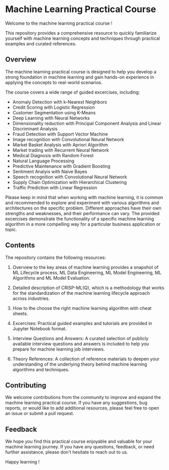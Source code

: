 # Machine Learning Practical Course

Welcome to the machine learning practical course !

This repository provides a comprehensive resource to quickly familiarize yourself with machine learning concepts and techniques through practical examples and curated references.

## Overview

The machine learning practical course is designed to help you develop a strong foundation in machine learning and gain hands-on experience in applying the concepts to real-world scenarios.

The course covers a wide range of guided excercises, including:

- Anomaly Detection with k-Nearest Neighbors
- Credit Scoring with Logistic Regression
- Customer Segmentation using K-Means
- Deep Learning with Neural Networks
- Dimensionality reduction with Principal Component Analysis and Linear Discriminant Analysis
- Fraud Detection with Support Vector Machine
- Image recognition with Convolutional Neural Network
- Market Basket Analysis with Apriori Algorithm
- Market trading with Recurrent Neural Network
- Medical Diagnosis with Random Forest
- Natural Language Processing
- Predictive Maintenance with Gradient Boosting
- Sentiment Analyis with Naive Bayes
- Speech recognition with Convolutional Neural Network
- Supply Chain Optimization with Hierarchical Clustering
- Traffic Prediction with Linear Regression

Please keep in mind that when working with machine learning, it is common and recommended to explore and experiment with various algorithms and architectures on the specific problem. Different approaches have their own strengths and weaknesses, and their performance can vary. The provided excercises demonstrate the functionality of a specific machine learning algorithm in a more compelling way for a particular business application or topic.

## Contents

The repository contains the following resources:

1. Overview to the key areas of machine learning provides a snapshot of ML Lifecycle process, ML Data Engineering, ML Model Engineering, ML Algorithms and ML Model Evaluation.

2. Detailed description of CRISP-ML(Q), which is a methodology that works for the standardization of the machine learning lifecycle approach across industries.

3. How to the choose the right machine learning algorithm with cheat sheets.

4. Excercises: Practical guided examples and tutorials are provided in Jupyter Notebook format.

5. Interview Questions and Answers: A curated selection of publicly available interview questions and answers is included to help you prepare for machine learning job interviews.

6. Theory References: A collection of reference materials to deepen your understanding of the underlying theory behind machine learning algorithms and techniques.

## Contributing

We welcome contributions from the community to improve and expand the machine learning practical course. If you have any suggestions, bug reports, or would like to add additional resources, please feel free to open an issue or submit a pull request.

## Feedback

We hope you find this practical course enjoyable and valuable for your machine learning journey. If you have any questions, feedback, or need further assistance, please don't hesitate to reach out to us.

Happy learning !

